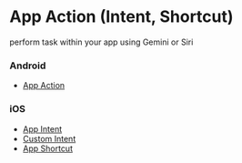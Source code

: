 # App Action (Intent, Shortcut)
perform task within your app using Gemini or Siri

### Android
- [App Action](https://developer.android.com/develop/devices/assistant/get-started)

### iOS
- [App Intent]()
- [Custom Intent]()
- [App Shortcut]()


